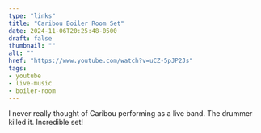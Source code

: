 ```yaml
---
type: "links"
title: "Caribou Boiler Room Set"
date: 2024-11-06T20:25:48-0500
draft: false
thumbnail: ""
alt: ""
href: "https://www.youtube.com/watch?v=uCZ-5pJP2Js"
tags:
- youtube
- live-music
- boiler-room
---
```


I never really thought of Caribou performing as a live band. The drummer killed it. Incredible set!
